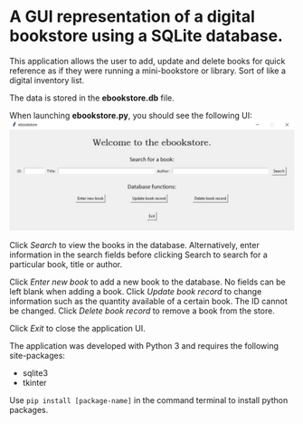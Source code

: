 # A GUI representation of a digital bookstore using a SQLite database.

This application allows the user to add, update and delete books for quick reference as if they were running a mini-bookstore or library. Sort of like a digital inventory list.

The data is stored in the **ebookstore.db** file.

When launching **ebookstore.py**, you should see the following UI:
![screenshot](screenshot.jpg)

Click *Search* to view the books in the database. Alternatively, enter information in the search fields before clicking Search to search for a particular book, title or author.

Click *Enter new book* to add a new book to the database. No fields can be left blank when adding a book.
Click *Update book record* to change information such as the quantity available of a certain book. The ID cannot be changed.
Click *Delete book record* to remove a book from the store.

Click *Exit* to close the application UI.

The application was developed with Python 3 and requires the following site-packages:
- sqlite3
- tkinter

Use `pip install [package-name]` in the command terminal to install python packages.
